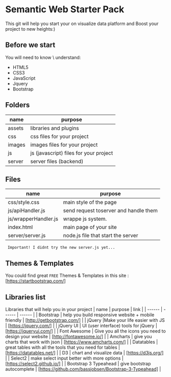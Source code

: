 # Semantic Web Starter Pack


This git will help you start your on visualize data platform and Boost your project to new heights:)

## Before we start
You will need to know \ understand:
  - HTML5
  - CSS3
  - JavaScript
  - Jquery
  - Bootstrap

## Folders

| name | purpose |
| ------ | ------ |
| assets | libraries and plugins |
| css | css files for your project |
| images | images files for your project |
| js | js (javascript) files for your project |
| server | server files (backend) |

## Files
| name | purpose |
| ------ | ------ |
| css/style.css | main style of the page |
| js/apiHandler.js | send request toserver and handle them |
| js/wrapperHandler.js | wrappe js system.  |
| index.html | main page of your site |
| server/server.js | node.js file that start the server |

  ` Important! I didnt try the new server.js yet...`
## Themes & Templates
You could find great `FREE` Themes & Templates in this site : [https://startbootstrap.com/]

## Libraries list
Libraries that will help you in your project
| name | purpose | link |
| ------ | ------ | ------ |
| Bootstrap | help you build responsive website + mobile friendly | [http://getbootstrap.com/] |
| jQuery |Make your life easier with JS | [https://jquery.com/] |
| jQuery UI | UI (user interface) tools for jQuery | [https://jqueryui.com/] |
| Font Awesome | Give you all the icons you need to design your website | [http://fontawesome.io/] |
| Amcharts | give you charts that work with json | [https://www.amcharts.com/] |
| Datatables | great tables with all the tools that you need for tables | [https://datatables.net/] |
| D3 |  chart and visualize data | [https://d3js.org/] |
| Select2 |  make select input better with more options | [https://select2.github.io/] |
| Bootstrap 3 Typeahead |  give bootstrap autocomplete | [https://github.com/bassjobsen/Bootstrap-3-Typeahead] |

